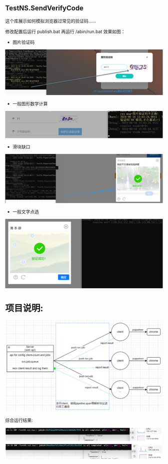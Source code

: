 ## TestNS.SendVerifyCode

这个库展示如何模拟浏览器过常见的验证码......

修改配置后运行 publish.bat 再运行 /abin/run.bat 效果如图：

* 图片验证码

![01](media/过验证码.01.png)

* 一般图形数学计算

![过验证码.03.图形计算](media/过验证码.03.图形计算.png)

* 滑块缺口

![过验证码.02.滑块缺口1](media/过验证码.02.滑块缺口1.png)

* 一般文字点选

![过验证码.04.文字点选](media/过验证码.04.文字点选.png)



# 项目说明:

![2023081014512745](media/2023081014512745.png)

综合运行结果:

![tsns_svc_result](media/tsns_svc_result.png)
